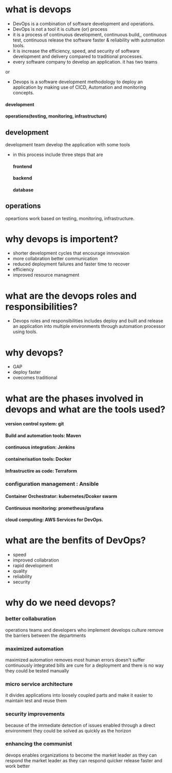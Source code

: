 # what is devops
 - DevOps is a combination of software development and operations.
 - DevOps is not a tool it is culture (or) process
- it is a process of continuous development, continuous build,, continuous test, continuous release the software faster & reliability with automation tools.
- it is increase the efficiency, speed, and security of software development and delivery compared to traditional processes.
- every software company to develop an application. it has two teams

or 

- Devops is a software development methodology to deploy an application by making use of CICD, Automation and monitoring concepts.


#### development
#### operations(testing, monitoring, infrastructure)

## development
development team develop the application with some tools
- in this process include three steps that are
    #### frontend
    #### backend
    #### database
## operations
opeartions work based on testing, monitoring, infrastructure.
# why devops is importent?
- shorter development cycles that encourage innvovaion
- more collabration better communication
- reduced deployment failures and faster time to recover
- efficiency
- improved resource managment


# what are the devops roles and responsibilities?
- Devops roles and responsibilities includes deploy and built and release an application into multiple environments through automation processor using tools.
# why devops?
- GAP
- deploy faster
- ovecomes traditional
# what are the phases involved in devops and what are the tools used?
#### version control system: git
#### Build and automation tools: Maven
#### continuous integration: Jenkins
#### containerisation tools: Docker
#### Infrastructire as code: Terraform
### configuration management : Ansible
#### Container Orchestrator: kubernetes/Dcoker swarm
#### Continuous monitoring: prometheus/grafana
#### cloud computing: AWS Services for DevOps.
# what are the benfits of DevOps?
- speed
- improved collabration
- rapid development
- quality
- reliability
- security
# why do we need devops?
### better collaburation
operations teams and developers who implement develops culture remove the barriers between the departments
### maximized automation
maximized automation removes most human errors doesn't suffer continuously integrated bills are cure for a deployment and there is no way they could be tested manually 
### micro service architecture
it divides applications into loosely coupled parts and make it easier to
maintain test and reuse them 
### security improvements
because of the immediate detection of issues enabled through a direct 
environment they could be solved as quickly as  the horizon
### enhancing the communist
devops enables organizations to become the market leader as they can respond the market leader as they can respond quicker release faster and work better 
